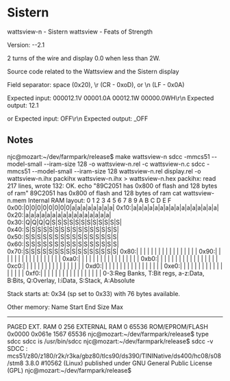 # Sistern

wattsview-n - Sistern
wattsview - Feats of Strength

Version: --2.1

2 turns of the wire and display 0.0 when less than 2W.

Source code related to the Wattsview and the Sistern display

Field separator: space (0x20), \r (CR - 0xoD), or \n (LF - 0x0A)

Expected input:  000012.1V 00001.0A 00012.1W 00000.0WH\r\n
Expected output:  12.1

or
Expected input:  OFF\r\n
Expected output: _OFF

## Notes
njc@mozart:~/dev/farmpark/release$ make wattsview-n
sdcc -mmcs51 --model-small --iram-size 128 -o wattsview-n.rel -c wattsview-n.c
sdcc -mmcs51 --model-small --iram-size 128 wattsview-n.rel display.rel  -o wattsview-n.ihx
packihx wattsview-n.ihx > wattsview-n.hex
packihx: read 217 lines, wrote 132: OK.
echo "89C2051 has 0x800 of flash and  128 bytes of ram"
89C2051 has 0x800 of flash and  128 bytes of ram
cat wattsview-n.mem
Internal RAM layout:
      0 1 2 3 4 5 6 7 8 9 A B C D E F
0x00:|0|0|0|0|0|0|0|0|a|a|a|a|a|a|a|a|
0x10:|a|a|a|a|a|a|a|a|a|a|a|a|a|a|a|a|
0x20:|a|a|a|a|a|a|a|a|a|a|a|a|a|a|a|a|
0x30:|Q|Q|Q|Q|S|S|S|S|S|S|S|S|S|S|S|S|
0x40:|S|S|S|S|S|S|S|S|S|S|S|S|S|S|S|S|
0x50:|S|S|S|S|S|S|S|S|S|S|S|S|S|S|S|S|
0x60:|S|S|S|S|S|S|S|S|S|S|S|S|S|S|S|S|
0x70:|S|S|S|S|S|S|S|S|S|S|S|S|S|S|S|S|
0x80:| | | | | | | | | | | | | | | | |
0x90:| | | | | | | | | | | | | | | | |
0xa0:| | | | | | | | | | | | | | | | |
0xb0:| | | | | | | | | | | | | | | | |
0xc0:| | | | | | | | | | | | | | | | |
0xd0:| | | | | | | | | | | | | | | | |
0xe0:| | | | | | | | | | | | | | | | |
0xf0:| | | | | | | | | | | | | | | | |
0-3:Reg Banks, T:Bit regs, a-z:Data, B:Bits, Q:Overlay, I:iData, S:Stack, A:Absolute

Stack starts at: 0x34 (sp set to 0x33) with 76 bytes available.

Other memory:
   Name             Start    End      Size     Max
   ---------------- -------- -------- -------- --------
   PAGED EXT. RAM                         0      256
   EXTERNAL RAM                           0    65536
   ROM/EPROM/FLASH  0x0000   0x061e    1567    65536
njc@mozart:~/dev/farmpark/release$ type sdcc
sdcc is /usr/bin/sdcc
njc@mozart:~/dev/farmpark/release$ sdcc -v
SDCC : mcs51/z80/z180/r2k/r3ka/gbz80/tlcs90/ds390/TININative/ds400/hc08/s08/stm8 3.8.0 #10562 (Linux)
published under GNU General Public License (GPL)
njc@mozart:~/dev/farmpark/release$ 
